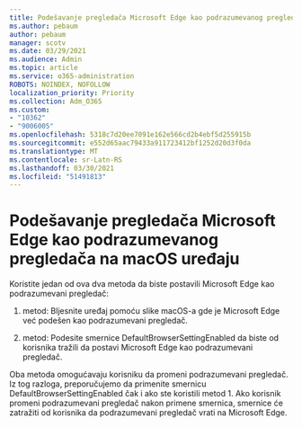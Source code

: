 ```yaml
---
title: Podešavanje pregledača Microsoft Edge kao podrazumevanog pregledača na macOS uređaju
ms.author: pebaum
author: pebaum
manager: scotv
ms.date: 03/29/2021
ms.audience: Admin
ms.topic: article
ms.service: o365-administration
ROBOTS: NOINDEX, NOFOLLOW
localization_priority: Priority
ms.collection: Adm_O365
ms.custom:
- "10362"
- "9006005"
ms.openlocfilehash: 5318c7d20ee7091e162e566cd2b4ebf5d255915b
ms.sourcegitcommit: e552d65aac79433a911723412bf1252d20d3f0da
ms.translationtype: MT
ms.contentlocale: sr-Latn-RS
ms.lasthandoff: 03/30/2021
ms.locfileid: "51491813"
---
```

# <a name="set-microsoft-edge-as-the-default-browser-on-a-macos-device"></a>Podešavanje pregledača Microsoft Edge kao podrazumevanog pregledača na macOS uređaju

Koristite jedan od ova dva metoda da biste postavili Microsoft Edge kao podrazumevani pregledač:

1. metod: Bljesnite uređaj pomoću slike macOS-a gde je Microsoft Edge već podešen kao podrazumevani pregledač.

2. metod: Podesite smernice DefaultBrowserSettingEnabled da biste od korisnika tražili da postavi Microsoft Edge kao podrazumevani pregledač.

Oba metoda omogućavaju korisniku da promeni podrazumevani pregledač. Iz tog razloga, preporučujemo da primenite smernicu DefaultBrowserSettingEnabled čak i ako ste koristili metod 1. Ako korisnik promeni podrazumevani pregledač nakon primene smernica, smernice će zatražiti od korisnika da podrazumevani pregledač vrati na Microsoft Edge.
